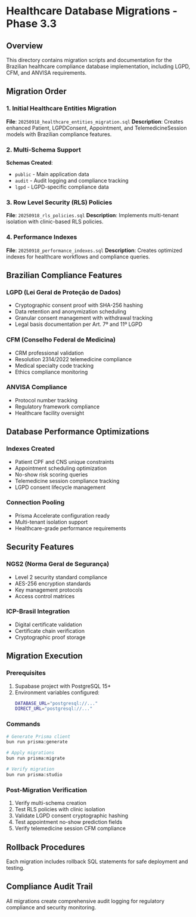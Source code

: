 # Healthcare Database Migrations - Phase 3.3

## Overview

This directory contains migration scripts and documentation for the Brazilian healthcare compliance database implementation, including LGPD, CFM, and ANVISA requirements.

## Migration Order

### 1. Initial Healthcare Entities Migration

**File**: `20250918_healthcare_entities_migration.sql`
**Description**: Creates enhanced Patient, LGPDConsent, Appointment, and TelemedicineSession models with Brazilian compliance features.

### 2. Multi-Schema Support

**Schemas Created**:

- `public` - Main application data
- `audit` - Audit logging and compliance tracking
- `lgpd` - LGPD-specific compliance data

### 3. Row Level Security (RLS) Policies

**File**: `20250918_rls_policies.sql`
**Description**: Implements multi-tenant isolation with clinic-based RLS policies.

### 4. Performance Indexes

**File**: `20250918_performance_indexes.sql`
**Description**: Creates optimized indexes for healthcare workflows and compliance queries.

## Brazilian Compliance Features

### LGPD (Lei Geral de Proteção de Dados)

- Cryptographic consent proof with SHA-256 hashing
- Data retention and anonymization scheduling
- Granular consent management with withdrawal tracking
- Legal basis documentation per Art. 7º and 11º LGPD

### CFM (Conselho Federal de Medicina)

- CRM professional validation
- Resolution 2314/2022 telemedicine compliance
- Medical specialty code tracking
- Ethics compliance monitoring

### ANVISA Compliance

- Protocol number tracking
- Regulatory framework compliance
- Healthcare facility oversight

## Database Performance Optimizations

### Indexes Created

- Patient CPF and CNS unique constraints
- Appointment scheduling optimization
- No-show risk scoring queries
- Telemedicine session compliance tracking
- LGPD consent lifecycle management

### Connection Pooling

- Prisma Accelerate configuration ready
- Multi-tenant isolation support
- Healthcare-grade performance requirements

## Security Features

### NGS2 (Norma Geral de Segurança)

- Level 2 security standard compliance
- AES-256 encryption standards
- Key management protocols
- Access control matrices

### ICP-Brasil Integration

- Digital certificate validation
- Certificate chain verification
- Cryptographic proof storage

## Migration Execution

### Prerequisites

1. Supabase project with PostgreSQL 15+
2. Environment variables configured:
   ```bash
   DATABASE_URL="postgresql://..."
   DIRECT_URL="postgresql://..."
   ```

### Commands

```bash
# Generate Prisma client
bun run prisma:generate

# Apply migrations
bun run prisma:migrate

# Verify migration
bun run prisma:studio
```

### Post-Migration Verification

1. Verify multi-schema creation
2. Test RLS policies with clinic isolation
3. Validate LGPD consent cryptographic hashing
4. Test appointment no-show prediction fields
5. Verify telemedicine session CFM compliance

## Rollback Procedures

Each migration includes rollback SQL statements for safe deployment and testing.

## Compliance Audit Trail

All migrations create comprehensive audit logging for regulatory compliance and security monitoring.
